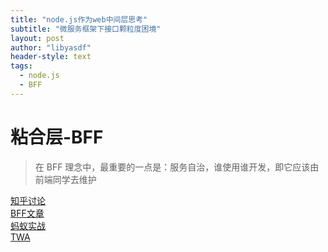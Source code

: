 ```yaml
---
title: "node.js作为web中间层思考"
subtitle: "微服务框架下接口颗粒度困境"
layout: post
author: "libyasdf"
header-style: text
tags:
  - node.js
  - BFF
---
```


# 粘合层-BFF
> 在 BFF 理念中，最重要的一点是：服务自治，谁使用谁开发，即它应该由前端同学去维护

[知乎讨论](https://www.zhihu.com/question/264563447)  
[BFF文章](https://samnewman.io/patterns/architectural/bff/)  
[蚂蚁实战](https://os.alipayobjects.com/rmsportal/WtUmBLJSmqtDHkvJzuzM.pdf)  
[TWA](https://zhuanlan.zhihu.com/p/32219319)  





